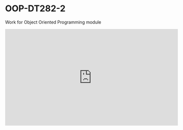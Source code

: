 # OOP-DT282-2
Work for Object Oriented Programming module

<iframe width="560" height="315" src="https://www.youtube.com/embed/grUWsvPknUI" frameborder="0" allowfullscreen></iframe>
